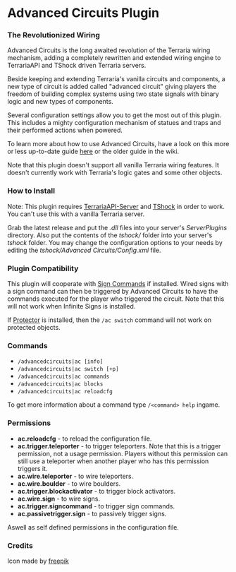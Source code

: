 Advanced Circuits Plugin
================================

### The Revolutionized Wiring

Advanced Circuits is the long awaited revolution of the Terraria wiring mechanism, adding a completely rewritten and extended wiring engine to TerrariaAPI and TShock driven Terraria servers.

Beside keeping and extending Terraria's vanilla circuits and components, a new type of circuit is added called "advanced circuit" giving players the freedom of building complex systems using two state signals with binary logic and new types of components.

Several configuration settings allow you to get the most out of this plugin. This includes a mighty configuration mechanism of statues and traps and their performed actions when powered.

To learn more about how to use Advanced Circuits, have a look on this more or less up-to-date guide [here](https://docs.google.com/document/d/16bM21SvoxrumdX1ZUnVoutRlK8w8QWEtqLnCJ96Piak) or the older guide in the wiki.

Note that this plugin doesn't support all vanilla Terraria wiring features. It doesn't currently work with Terraria's logic gates and some other objects.

### How to Install

Note: This plugin requires [TerrariaAPI-Server](https://github.com/NyxStudios/TerrariaAPI-Server) and [TShock](https://github.com/NyxStudios/TShock) in order to work. You can't use this with a vanilla Terraria server.

Grab the latest release and put the _.dll_ files into your server's _ServerPlugins_ directory. Also put the contents of the _tshock/_ folder into your server's _tshock_ folder. You may change the configuration options to your needs by editing the _tshock/Advanced Circuits/Config.xml_ file.

### Plugin Compatibility

This plugin will cooperate with [Sign Commands](https://github.com/CoderCow/Essentials-SignCommands-1) if installed. Wired signs with a sign command can then be triggered by Advanced Circuits to have the commands executed for the player who triggered the circuit.
Note that this will not work when Infinite Signs is installed.

If [Protector](https://github.com/CoderCow/Protector-Plugin) is installed, then the `/ac switch` command will not work on protected objects.

### Commands

* `/advancedcircuits|ac [info]`
* `/advancedcircuits|ac switch [+p]`
* `/advancedcircuits|ac commands`
* `/advancedcircuits|ac blocks`
* `/advancedcircuits|ac reloadcfg`

To get more information about a command type `/<command> help` ingame.

### Permissions

* **ac.reloadcfg** - to reload the configuration file.
* **ac.trigger.teleporter** - to trigger teleporters. Note that this is a trigger 
  permission, not a usage permission. Players without this permission can still 
  use a teleporter when another player who has this permission triggers it.
* **ac.wire.teleporter**  - to wire teleporters.
* **ac.wire.boulder** - to wire boulders.
* **ac.trigger.blockactivator** - to trigger block activators.
* **ac.wire.sign** - to wire signs.
* **ac.trigger.signcommand** - to trigger sign commands.
* **ac.passivetrigger.sign** - to passively trigger signs.

Aswell as self defined permissions in the configuration file.

### Credits

Icon made by [freepik](http://www.freepik.com/)